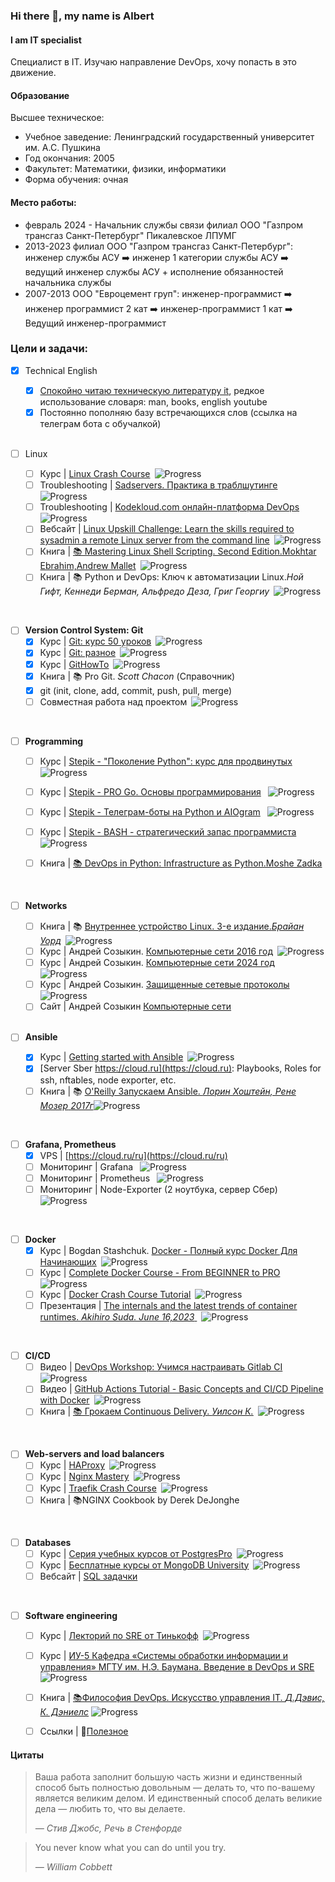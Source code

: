 ### Hi there 👋, my name is Albert
#### I am IT specialist

Специалист в IT. Изучаю направление DevOps, хочу попасть в это движение.

#### Образование
 Высшее техническое:
 - Учебное заведение: Ленинградский государственный университет им. А.С. Пушкина
 - Год окончания: 2005
 - Факультет: Математики, физики, информатики
 - Форма обучения: очная

#### Место работы:
- февраль 2024 - Начальник службы связи филиал ООО "Газпром трансгаз Санкт-Петербург" Пикалевское ЛПУМГ
- 2013-2023 филиал ООО "Газпром трансгаз Санкт-Петербург":
инженер службы АСУ ➡️ инженер 1 категории службы АСУ ➡️ ведущий инженер службы АСУ + исполнение обязанностей начальника службы
- 2007-2013 ООО "Евроцемент груп":
инженер-программист ➡️ инженер программист 2 кат ➡️ инженер-программист 1 кат ➡️ Ведущий инженер-программист


### Цели и задачи:

- [x] Technical English
  - [x] [Спокойно читаю техническую литературу it](https://github.com/AlbLatypov/books.git), редкое использование словаря: man, books, english youtube
  - [x] Постоянно пополняю базу встречающихся слов (ссылка на телеграм бота с обучалкой)
  <br>

- [ ] Linux
  - [ ] Курс | [Linux Crash Course](https://www.youtube.com/playlist?list=PLT98CRl2KxKHKd_tH3ssq0HPrThx2hESW)&ensp;![Progress](https://progress-bar.dev/30)
  - [ ] Troubleshooting | [Sadservers. Практика в траблшутинге](https://sadservers.com/)&ensp;![Progress](https://progress-bar.dev/40)
  - [ ] Troubleshooting | [Kodekloud.com онлайн-платформа DevOps](https://engineer.kodekloud.com/signup?referral=661c1688e6864249af539613)&ensp;![Progress](https://progress-bar.dev/13)
  - [ ] Вебсайт | [Linux Upskill Challenge: Learn the skills required to sysadmin a remote Linux server from the command line](https://linuxupskillchallenge.org/)&ensp;![Progress](https://progress-bar.dev/10)
   - [ ] Книга | [📚 Mastering Linux Shell Scripting. Second Edition.Mokhtar Ebrahim,Andrew Mallet](https://github.com/AlbLatypov/books.git)&ensp;![Progress](https://progress-bar.dev/35)
  - [ ] Книга | 📚 Python и DevOps: Ключ к автоматизации Linux._Ной Гифт, Кеннеди Берман, Альфредо Деза, Григ Георгиу_&ensp;![Progress](https://progress-bar.dev/0)
<br>

- [ ] __Version Control System: Git__
  - [x] Курс | [Git: курс 50 уроков](https://www.youtube.com/playlist?list=PLDyvV36pndZFHXjXuwA_NywNrVQO0aQqb)&ensp;![Progress](https://progress-bar.dev/80)
  - [x] Курс | [Git: разное](https://www.youtube.com/watch?v=lHacJuru1bc&list=PLDyvV36pndZEB7kWWocU4QSn-G78LoaEE&pp=iAQB)&ensp;![Progress](https://progress-bar.dev/0)
  - [x] Курс | [GitHowTo](https://githowto.com/ru/git_basics)&ensp;![Progress](https://progress-bar.dev/90)
  - [x] Книга | 📚 Pro Git. _Scott Chacon_ (Справочник)
  - [x] git (init, clone, add, commit, push, pull, merge)
  - [ ] Совместная работа над проектом&ensp;![Progress](https://progress-bar.dev/0)
<br>

- [ ] __Programming__
  - [ ] Курс | [Stepik - "Поколение Python": курс для продвинутых](https://github.com/AlbLatypov/python_advanced.git)&ensp;![Progress](https://progress-bar.dev/58)
  - [ ] Курс | [Stepik - PRO Go. Основы программирования](https://stepik.org/158385) &ensp;![Progress](https://progress-bar.dev/60)
  - [ ] Курс | [Stepik - Телеграм-боты на Python и AIOgram](https://stepik.org/120924) &ensp;![Progress](https://progress-bar.dev/63)
  - [ ] Курс | [Stepik - BASH - стратегический запас программиста](https://stepik.org/108102) &ensp;![Progress](https://progress-bar.dev/25)

  - [ ] Книга | [📚 DevOps in Python: Infrastructure as Python.Moshe Zadka](https://github.com/AlbLatypov/books.git)
<br>

- [ ] __Networks__
  - [ ] Книга | 📚 [Внутреннее устройство Linux. 3-е издание._Брайан Уорд_](https://github.com/AlbLatypov/books)&ensp;![Progress](https://progress-bar.dev/0)
  - [ ] Курс | Андрей Созыкин. [Компьютерные сети 2016 год](https://github.com/AlbLatypov/Networks.git)&ensp;![Progress](https://progress-bar.dev/07)
  - [ ] Курс | Андрей Созыкин. [Компьютерные сети 2024 год](https://github.com/AlbLatypov/Networks.git)&ensp;![Progress](https://progress-bar.dev/0)
  - [ ] Курс | Андрей Созыкин. [Защищенные сетевые протоколы](https://www.youtube.com/watch?v=LTLqazCztnc&list=PLtPJ9lKvJ4oiFnWCsVRElorOLt69YDEnv&pp=iAQB)&ensp;![Progress](https://progress-bar.dev/0)
  - [ ] Сайт | Андрей Созыкин [Компьютерные сети](https://www.asozykin.ru/courses/networks_online)
  <br>

- [ ] __Ansible__
  - [x] Курс | [Getting started with Ansible](https://www.youtube.com/playlist?list=PLT98CRl2KxKEUHie1m24-wkyHpEsa4Y70)&ensp;![Progress](https://progress-bar.dev/100)
  - [x] [Server Sber https://cloud.ru](https://cloud.ru): Playbooks, Roles for ssh, nftables, node exporter, etc.
  - [ ] Книга | 📚 [O'Reilly Запускаем Ansible. _Лорин Хоштейн, Рене Мозер_ _2017г_](https://github.com/AlbLatypov/books)![Progress](https://progress-bar.dev/25)
<br>

- [ ] __Grafana, Prometheus__
  - [x] VPS | [https://cloud.ru/ru](https://cloud.ru/ru)
  - [ ] Мониторинг | Grafana &ensp;![Progress](https://progress-bar.dev/0)
  - [ ] Мониторинг | Prometheus &ensp;![Progress](https://progress-bar.dev/0)
  - [ ] Мониторинг | Node-Exporter (2 ноутбука, сервер Сбер)&ensp;![Progress](https://progress-bar.dev/0)
<br>

- [ ] __Docker__
  - [x] Курс | Bogdan Stashchuk. [Docker - Полный курс Docker Для Начинающих](https://www.youtube.com/watch?v=_uZQtRyF6Eg)&ensp;![Progress](https://progress-bar.dev/100)
  - [ ] Курс | [Complete Docker Course - From BEGINNER to PRO](https://www.youtube.com/watch?v=RqTEHSBrYFw)&ensp;![Progress](https://progress-bar.dev/10)
  - [ ] Курс | [Docker Crash Course Tutorial](https://www.youtube.com/playlist?list=PL4cUxeGkcC9hxjeEtdHFNYMtCpjNBm3h7)&ensp;![Progress](https://progress-bar.dev/10)
  - [ ] Презентация | [The internals and the latest trends of container runtimes. _Akihiro Suda. June 16,2023_ ](https://github.com/AkihiroSuda/AkihiroSuda/blob/34a896dd675196c1c1ece01859530c5ef4eb3fd6/slides/2023/20230615%20%5BKyoto%20University%5D%20The%20internals%20and%20the%20latest%20trends%20of%20container%20runtimes.pdf)&ensp;![Progress](https://progress-bar.dev/0)
<br>

- [ ] __CI/CD__
  - [ ] Видео | [DevOps Workshop: Учимся настраивать Gitlab CI](https://www.youtube.com/watch?v=R58OuSts948)&ensp;![Progress](https://progress-bar.dev/0)
  - [ ] Видео | [GitHub Actions Tutorial - Basic Concepts and CI/CD Pipeline with Docker](https://www.youtube.com/watch?v=R8_veQiYBjI)&ensp;![Progress](https://progress-bar.dev/0)
  - [ ] Книга | [📚 Грокаем Continuous Delivery. _Уилсон К._](https://www.piter.com/collection/soon/product/grokaem-continuous-delivery)&ensp;![Progress](https://progress-bar.dev/0)
<br>

- [ ] __Web-servers and load balancers__
  - [ ] Курс | [HAProxy](https://www.youtube.com/playlist?list=PLQnljOFTspQUhgfvpgfxc-uFlWElKIBr-)&ensp;![Progress](https://progress-bar.dev/0)
  - [ ] Курс | [Nginx Mastery](https://www.youtube.com/playlist?list=PLOLrQ9Pn6cawvMA5JjhzoQrnKbYGYQqx1)&ensp;![Progress](https://progress-bar.dev/0)
  - [ ] Курс | [Traefik Crash Course](https://www.youtube.com/watch?v=C6IL8tjwC5E)&ensp;![Progress](https://progress-bar.dev/0)
  - [ ] Книга | 📚NGINX Cookbook by Derek DeJonghe
<br>

- [ ] __Databases__
  - [ ] Курс | [Серия учебных курсов от PostgresPro](https://postgrespro.ru/education/courses)&ensp;![Progress](https://progress-bar.dev/7)
  - [ ] Курс | [Бесплатные курсы от MongoDB University](https://learn.mongodb.com/)&ensp;![Progress](https://progress-bar.dev/7)
  - [ ] Вебсайт | [SQL задачки](https://pgexercises.com/)
<br>

- [ ] __Software engineering__
  - [ ] Курс | [Лекторий по SRE от Тинькофф](https://github.com/AlbLatypov/Software_Engineering.git)&ensp;![Progress](https://progress-bar.dev/14)
  - [ ] Курс | [ИУ-5 Кафедра «Системы обработки информации и управления» МГТУ им. Н.Э. Баумана. Введение в DevOps и SRE](https://github.com/AlbLatypov/Software_Engineering.git)&ensp;![Progress](https://progress-bar.dev/7)
  - [ ] Книга | [📚Философия DevOps. Искусство управления IT. _Д.Дэвис, К. Дэниелс_](https://github.com/AlbLatypov/books) ![Progress](https://progress-bar.dev/20)
  - [ ] Ссылки  | 🔗[Полезное](links.md)


#### Цитаты
> Ваша работа заполнит большую часть жизни и единственный способ быть
> полностью довольным — делать то, что по-вашему является великим делом.
> И единственный способ делать великие дела — любить то, что вы делаете.
>
> *— Стив Джобс, Речь в Стенфорде*

>You never know what you can do until you try.
>
> *— William Cobbett*




